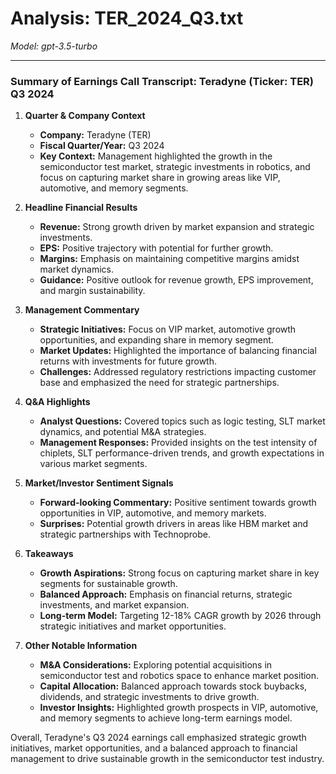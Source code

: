 # Analysis: TER_2024_Q3.txt

*Model: gpt-3.5-turbo*

---

### Summary of Earnings Call Transcript: Teradyne (Ticker: TER) Q3 2024

1. **Quarter & Company Context**
   - **Company:** Teradyne (TER)
   - **Fiscal Quarter/Year:** Q3 2024
   - **Key Context:** Management highlighted the growth in the semiconductor test market, strategic investments in robotics, and focus on capturing market share in growing areas like VIP, automotive, and memory segments.

2. **Headline Financial Results**
   - **Revenue:** Strong growth driven by market expansion and strategic investments.
   - **EPS:** Positive trajectory with potential for further growth.
   - **Margins:** Emphasis on maintaining competitive margins amidst market dynamics.
   - **Guidance:** Positive outlook for revenue growth, EPS improvement, and margin sustainability.

3. **Management Commentary**
   - **Strategic Initiatives:** Focus on VIP market, automotive growth opportunities, and expanding share in memory segment.
   - **Market Updates:** Highlighted the importance of balancing financial returns with investments for future growth.
   - **Challenges:** Addressed regulatory restrictions impacting customer base and emphasized the need for strategic partnerships.

4. **Q&A Highlights**
   - **Analyst Questions:** Covered topics such as logic testing, SLT market dynamics, and potential M&A strategies.
   - **Management Responses:** Provided insights on the test intensity of chiplets, SLT performance-driven trends, and growth expectations in various market segments.

5. **Market/Investor Sentiment Signals**
   - **Forward-looking Commentary:** Positive sentiment towards growth opportunities in VIP, automotive, and memory markets.
   - **Surprises:** Potential growth drivers in areas like HBM market and strategic partnerships with Technoprobe.

6. **Takeaways**
   - **Growth Aspirations:** Strong focus on capturing market share in key segments for sustainable growth.
   - **Balanced Approach:** Emphasis on financial returns, strategic investments, and market expansion.
   - **Long-term Model:** Targeting 12-18% CAGR growth by 2026 through strategic initiatives and market opportunities.

7. **Other Notable Information**
   - **M&A Considerations:** Exploring potential acquisitions in semiconductor test and robotics space to enhance market position.
   - **Capital Allocation:** Balanced approach towards stock buybacks, dividends, and strategic investments to drive growth.
   - **Investor Insights:** Highlighted growth prospects in VIP, automotive, and memory segments to achieve long-term earnings model.

Overall, Teradyne's Q3 2024 earnings call emphasized strategic growth initiatives, market opportunities, and a balanced approach to financial management to drive sustainable growth in the semiconductor test industry.